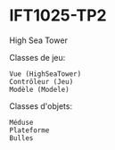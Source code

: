 # IFT1025-TP2
High Sea Tower

Classes de jeu:

	Vue (HighSeaTower)
	Contrôleur (Jeu)
	Modèle (Modele)

Classes d'objets:

	Méduse
	Plateforme
	Bulles
